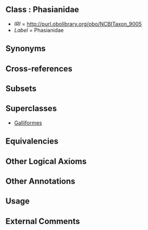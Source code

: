 
## Class : Phasianidae

 * *IRI* = http://purl.obolibrary.org/obo/NCBITaxon_9005
 * *Label* = Phasianidae

## Synonyms


## Cross-references


## Subsets


## Superclasses

 * [Galliformes](../../NCBITaxon/76/NCBITaxon_8976.md)

## Equivalencies


## Other Logical Axioms


## Other Annotations


## Usage


## External Comments

